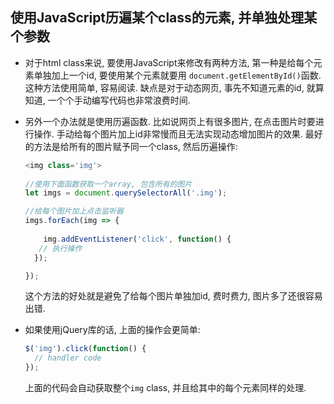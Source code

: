 ## 使用JavaScript历遍某个class的元素, 并单独处理某个参数

- 对于html class来说, 要使用JavaScript来修改有两种方法, 第一种是给每个元素单独加上一个id, 要使用某个元素就要用 `document.getElementById()`函数. 这种方法使用简单, 容易阅读. 缺点是对于动态网页, 事先不知道元素的id, 就算知道, 一个个手动编写代码也非常浪费时间. 

- 另外一个办法就是使用历遍函数. 比如说网页上有很多图片, 在点击图片时要进行操作. 手动给每个图片加上id非常慢而且无法实现动态增加图片的效果. 最好的方法是给所有的图片赋予同一个class, 然后历遍操作:

  ```JavaScript
  <img class='img'>
      
  //使用下面函数获取一个array, 包含所有的图片
  let imgs = document.querySelectorAll('.img');
  
  //给每个图片加上点击监听器
  imgs.forEach(img => {
      
      img.addEventListener('click', function() {
     // 执行操作
    });
  
  });
  ```

  这个方法的好处就是避免了给每个图片单独加id, 费时费力, 图片多了还很容易出错.

- 如果使用jQuery库的话, 上面的操作会更简单:

  ```JavaScript
  $('img').click(function() {
    // handler code
  });
  ```

  上面的代码会自动获取整个`img` class, 并且给其中的每个元素同样的处理.